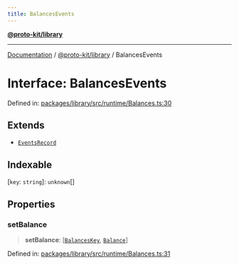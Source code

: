 ```yaml
---
title: BalancesEvents
---
```


[**@proto-kit/library**](../README.md)

***

[Documentation](../../../README.md) / [@proto-kit/library](../README.md) / BalancesEvents

# Interface: BalancesEvents

Defined in: [packages/library/src/runtime/Balances.ts:30](https://github.com/proto-kit/framework/blob/28efa802e3737fc3b77339148b307ef7246f3ef1/packages/library/src/runtime/Balances.ts#L30)

## Extends

- [`EventsRecord`](../../common/type-aliases/EventsRecord.md)

## Indexable

\[`key`: `string`\]: `unknown`[]

## Properties

### setBalance

> **setBalance**: \[[`BalancesKey`](../classes/BalancesKey.md), [`Balance`](../classes/Balance.md)\]

Defined in: [packages/library/src/runtime/Balances.ts:31](https://github.com/proto-kit/framework/blob/28efa802e3737fc3b77339148b307ef7246f3ef1/packages/library/src/runtime/Balances.ts#L31)
